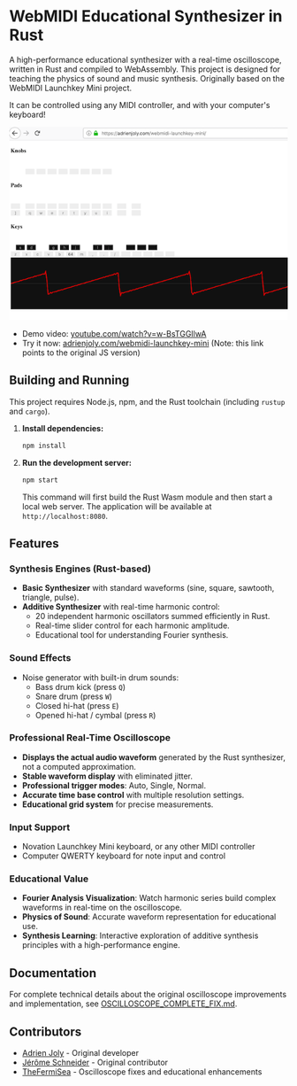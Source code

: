 # WebMIDI Educational Synthesizer in Rust

A high-performance educational synthesizer with a real-time oscilloscope, written in Rust and compiled to WebAssembly. This project is designed for teaching the physics of sound and music synthesis. Originally based on the WebMIDI Launchkey Mini project.

It can be controlled using any MIDI controller, and with your computer's keyboard!

![webmidi synth screenshot with oscilloscope](./docs/screenshot-640px.png)

- Demo video: [youtube.com/watch?v=w-BsTGGIlwA](https://www.youtube.com/watch?v=w-BsTGGIlwA)
- Try it now: [adrienjoly.com/webmidi-launchkey-mini](https://adrienjoly.com/webmidi-launchkey-mini) (Note: this link points to the original JS version)

## Building and Running

This project requires Node.js, npm, and the Rust toolchain (including `rustup` and `cargo`).

1.  **Install dependencies:**
    ```bash
    npm install
    ```
2.  **Run the development server:**
    ```bash
    npm start
    ```
    This command will first build the Rust Wasm module and then start a local web server. The application will be available at `http://localhost:8080`.

## Features

### Synthesis Engines (Rust-based)
- **Basic Synthesizer** with standard waveforms (sine, square, sawtooth, triangle, pulse).
- **Additive Synthesizer** with real-time harmonic control:
  - 20 independent harmonic oscillators summed efficiently in Rust.
  - Real-time slider control for each harmonic amplitude.
  - Educational tool for understanding Fourier synthesis.

### Sound Effects
- Noise generator with built-in drum sounds:
  - Bass drum kick (press `Q`)
  - Snare drum (press `W`)
  - Closed hi-hat (press `E`)
  - Opened hi-hat / cymbal (press `R`)

### Professional Real-Time Oscilloscope
- **Displays the actual audio waveform** generated by the Rust synthesizer, not a computed approximation.
- **Stable waveform display** with eliminated jitter.
- **Professional trigger modes**: Auto, Single, Normal.
- **Accurate time base control** with multiple resolution settings.
- **Educational grid system** for precise measurements.

### Input Support
- Novation Launchkey Mini keyboard, or any other MIDI controller
- Computer QWERTY keyboard for note input and control

### Educational Value
- **Fourier Analysis Visualization**: Watch harmonic series build complex waveforms in real-time on the oscilloscope.
- **Physics of Sound**: Accurate waveform representation for educational use.
- **Synthesis Learning**: Interactive exploration of additive synthesis principles with a high-performance engine.

## Documentation

For complete technical details about the original oscilloscope improvements and implementation, see [OSCILLOSCOPE_COMPLETE_FIX.md](./OSCILLOSCOPE_COMPLETE_FIX.md).

## Contributors

- [Adrien Joly](https://github.com/adrienjoly) - Original developer
- [Jérôme Schneider](https://github.com/netgusto) - Original contributor
- [TheFermiSea](https://github.com/TheFermiSea) - Oscilloscope fixes and educational enhancements
